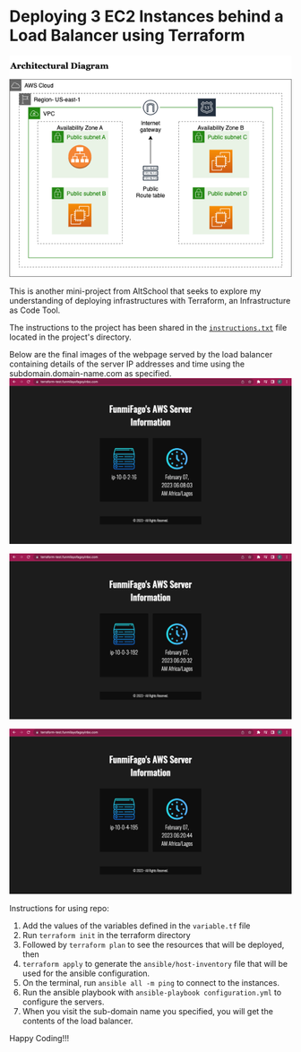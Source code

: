 # Deploying 3 EC2 Instances behind a Load Balancer using Terraform

![infrastructures-architectural-diagram](images/project-image.png "infrastructures-architectural-diagram")

This is another mini-project from AltSchool that seeks to explore my understanding of deploying infrastructures with Terraform, an Infrastructure as Code Tool.


The instructions to the project has been shared in the [`instructions.txt`](instructions.txt) file located in the project's directory.

Below are the final images of the webpage served by the load balancer containing details of the server IP addresses and time using the subdomain.domain-name.com as specified.
![load-balancer-apache-website-1](images/load-bal-display-1.png "load-balancer-apache-website-1")

![load-balancer-apache-website-2](images/load-bal-display-2.png "load-balancer-apache-website-2")

![load-balancer-apache-website-3](images/load-bal-display-3.png "load-balancer-apache-website-3")



Instructions for using repo:
1. Add the values of the variables defined in the `variable.tf` file
2. Run `terraform init` in the terraform directory
3. Followed by `terraform plan` to see the resources that will be deployed, then
4. `terraform apply` to generate the `ansible/host-inventory` file that will be used for the ansible configuration.
5. On the terminal, run `ansible all -m ping` to connect to the instances.
6. Run the ansible playbook with `ansible-playbook configuration.yml` to configure the servers.
7. When you visit the sub-domain name you specified, you will get the contents of the load balancer.

Happy Coding!!!